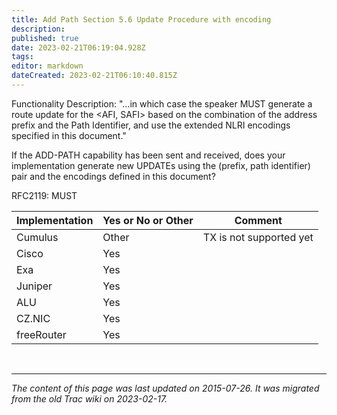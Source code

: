 ```yaml
---
title: Add Path Section 5.6 Update Procedure with encoding
description: 
published: true
date: 2023-02-21T06:19:04.928Z
tags: 
editor: markdown
dateCreated: 2023-02-21T06:10:40.815Z
---
```


 Functionality Description: "...in which case the speaker MUST generate a route update for the <AFI, SAFI> based on the combination of the address prefix and the Path Identifier, and use the extended NLRI encodings specified in this document."

If the ADD-PATH capability has been sent and received, does your implementation generate new UPDATEs using the (prefix, path identifier) pair and the encodings defined in this document?

  RFC2119: MUST

| Implementation  |  Yes or No or Other   |  Comment                    |
|-----------------|-----------------------|-----------------------------|
|  Cumulus        |  Other                |   TX is not supported yet   |
|  Cisco          |  Yes                  |                             |
|  Exa            |  Yes                  |                             |
|  Juniper        |  Yes                  |                             |
|  ALU            |  Yes                  |                             |
|  CZ.NIC         |  Yes                  |                             |
|  freeRouter     |  Yes                  |                             |

&nbsp;
&nbsp;
&nbsp;

---

*The content of this page was last updated on 2015-07-26. It was migrated from the old Trac wiki on 2023-02-17.*
